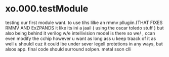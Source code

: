 # xo.000.testModule
testing our first module want. to use tihs lilke an rmmv pllugiin.(THAT FIXES RMMV AND ExZPANDS it like its ini a jaail ( using the oscar toledo
stuff ) but also being behind it verilog w/e intellivision model is there so we/ , ccan even modify the cchip however u want as long ass u keep traack of it as well u shouldl cuz it could lbe under sever legell protetions in any ways, but alsos app. final code should surround solpen. metal sson clli 

